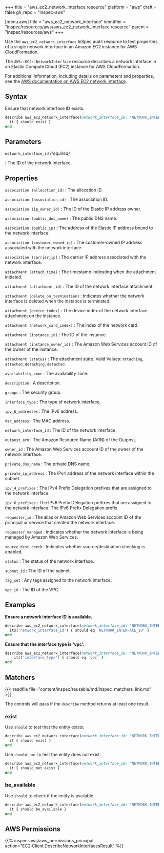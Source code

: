 +++
title = "aws_ec2_network_interface resource"
platform = "aws"
draft = false
gh_repo = "inspec-aws"

[menu.aws]
title = "aws_ec2_network_interface"
identifier = "inspec/resources/aws/aws_ec2_network_interface resource"
parent = "inspec/resources/aws"
+++

Use the `aws_ec2_network_interface` InSpec audit resource to test properties of a single network interface in an Amazon EC2 instance for AWS CloudFormation.

The `AWS::EC2::NetworkInterface` resource describes a network interface in an Elastic Compute Cloud (EC2) instance for AWS CloudFormation.

For additional information, including details on parameters and properties, see the [AWS documentation on AWS EC2 network interface](https://docs.aws.amazon.com/AWSCloudFormation/latest/UserGuide/aws-resource-ec2-network-interface.html).

## Syntax

Ensure that network interface ID exists.

```ruby
describe aws_ec2_network_interface(network_interface_id: 'NETWORK_INTERFACE_ID') do
  it { should exist }
end
```

## Parameters

`network_interface_id` _(required)_

: The ID of the network interface.

## Properties

`association (allocation_id)`
: The allocation ID.

`association (association_id)`
: The association ID.

`association (ip_owner_id)`
: The ID of the Elastic IP address owner.

`association (public_dns_name)`
: The public DNS name.

`association (public_ip)`
: The address of the Elastic IP address bound to the network interface.

`association (customer_owned_ip)`
: The customer-owned IP address associated with the network interface.

`association (carrier_ip)`
: The carrier IP address associated with the network interface.

`attachment (attach_time)`
: The timestamp indicating when the attachment initiated.

`attachment (attachment_id)`
: The ID of the network interface attachment.

`attachment (delete_on_termination)`
: Indicates whether the network interface is deleted when the instance is terminated.

`attachment (device_index)`
: The device index of the network interface attachment on the instance.

`attachment (network_card_index)`
: The index of the network card.

`attachment (instance_id)`
: The ID of the instance.

`attachment (instance_owner_id)`
: The Amazon Web Services account ID of the owner of the instance.

`attachment (status)`
: The attachment state. Valid Values: `attaching`, `attached`, `detaching`, `detached`.

`availability_zone`
: The availability zone.

`description`
: A description.

`groups`
: The security group.

`interface_type`
: The type of network interface.

`ipv_6_addresses`
: The IPv6 address.

`mac_address`
: The MAC address.

`network_interface_id`
: The ID of the network interface.

`outpost_arn`
: The Amazon Resource Name (ARN) of the Outpost.

`owner_id`
: The Amazon Web Services account ID of the owner of the network interface.

`private_dns_name`
: The private DNS name.

`private_ip_address`
: The IPv4 address of the network interface within the subnet.

`ipv_4_prefixes`
: The IPv4 Prefix Delegation prefixes that are assigned to the network interface.

`ipv_6_prefixes`
: The IPv6 Prefix Delegation prefixes that are assigned to the network interface. The IPv6 Prefix Delegation prefix.

`requester_id`
: The alias or Amazon Web Services account ID of the principal or service that created the network interface.

`requester_managed`
: Indicates whether the network interface is being managed by Amazon Web Services.

`source_dest_check`
: Indicates whether source/destination checking is enabled.

`status`
: The status of the network interface.

`subnet_id`
: The ID of the subnet.

`tag_set`
: Any tags assigned to the network interface.

`vpc_id`
: The ID of the VPC.

## Examples

**Ensure a network interface ID is available.**

```ruby
describe aws_ec2_network_interface(network_interface_id: 'NETWORK_INTERFACE_ID') do
  its('network_interface_id') { should eq 'NETWORK_INTERFACE_ID' }
end
```

**Ensure that the interface type is 'vpc'.**

```ruby
describe aws_ec2_network_interface(network_interface_id: 'NETWORK_INTERFACE_ID') do
    its('interface_type') { should eq 'vpc' }
end
```

## Matchers

{{< readfile file="content/inspec/reusable/md/inspec_matchers_link.md" >}}

The controls will pass if the `describe` method returns at least one result.

### exist

Use `should` to test that the entity exists.

```ruby
describe aws_ec2_network_interface(network_interface_id: 'NETWORK_INTERFACE_ID') do
  it { should exist }
end
```

Use `should_not` to test the entity does not exist.

```ruby
describe aws_ec2_network_interface(network_interface_id: 'NETWORK_INTERFACE_ID') do
  it { should_not exist }
end
```

### be_available

Use `should` to check if the entity is available.

```ruby
describe aws_ec2_network_interface(network_interface_id: 'NETWORK_INTERFACE_ID') do
  it { should be_available }
end
```

## AWS Permissions

{{% inspec-aws/aws_permissions_principal action="EC2:Client:DescribeNetworkInterfacesResult" %}}
